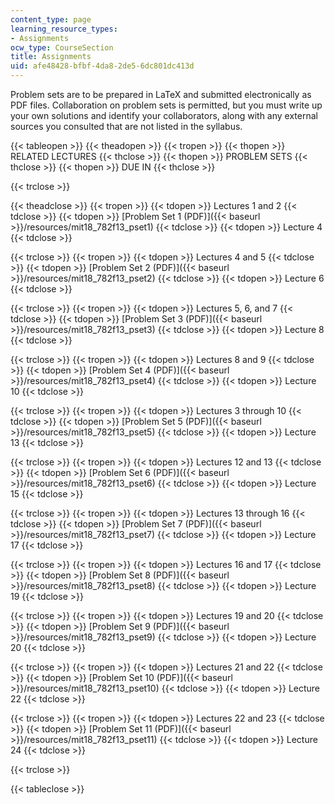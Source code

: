 ```yaml
---
content_type: page
learning_resource_types:
- Assignments
ocw_type: CourseSection
title: Assignments
uid: afe48428-bfbf-4da8-2de5-6dc801dc413d
---
```


Problem sets are to be prepared in LaTeX and submitted electronically as PDF files. Collaboration on problem sets is permitted, but you must write up your own solutions and identify your collaborators, along with any external sources you consulted that are not listed in the syllabus.

{{< tableopen >}}
{{< theadopen >}}
{{< tropen >}}
{{< thopen >}}
RELATED LECTURES
{{< thclose >}}
{{< thopen >}}
PROBLEM SETS
{{< thclose >}}
{{< thopen >}}
DUE IN
{{< thclose >}}

{{< trclose >}}

{{< theadclose >}}
{{< tropen >}}
{{< tdopen >}}
Lectures 1 and 2
{{< tdclose >}}
{{< tdopen >}}
[Problem Set 1 (PDF)]({{< baseurl >}}/resources/mit18_782f13_pset1)
{{< tdclose >}}
{{< tdopen >}}
Lecture 4
{{< tdclose >}}

{{< trclose >}}
{{< tropen >}}
{{< tdopen >}}
Lectures 4 and 5
{{< tdclose >}}
{{< tdopen >}}
[Problem Set 2 (PDF)]({{< baseurl >}}/resources/mit18_782f13_pset2)
{{< tdclose >}}
{{< tdopen >}}
Lecture 6
{{< tdclose >}}

{{< trclose >}}
{{< tropen >}}
{{< tdopen >}}
Lectures 5, 6, and 7
{{< tdclose >}}
{{< tdopen >}}
[Problem Set 3 (PDF)]({{< baseurl >}}/resources/mit18_782f13_pset3)
{{< tdclose >}}
{{< tdopen >}}
Lecture 8
{{< tdclose >}}

{{< trclose >}}
{{< tropen >}}
{{< tdopen >}}
Lectures 8 and 9
{{< tdclose >}}
{{< tdopen >}}
[Problem Set 4 (PDF)]({{< baseurl >}}/resources/mit18_782f13_pset4)
{{< tdclose >}}
{{< tdopen >}}
Lecture 10
{{< tdclose >}}

{{< trclose >}}
{{< tropen >}}
{{< tdopen >}}
Lectures 3 through 10
{{< tdclose >}}
{{< tdopen >}}
[Problem Set 5 (PDF)]({{< baseurl >}}/resources/mit18_782f13_pset5)
{{< tdclose >}}
{{< tdopen >}}
Lecture 13
{{< tdclose >}}

{{< trclose >}}
{{< tropen >}}
{{< tdopen >}}
Lectures 12 and 13
{{< tdclose >}}
{{< tdopen >}}
[Problem Set 6 (PDF)]({{< baseurl >}}/resources/mit18_782f13_pset6)
{{< tdclose >}}
{{< tdopen >}}
Lecture 15
{{< tdclose >}}

{{< trclose >}}
{{< tropen >}}
{{< tdopen >}}
Lectures 13 through 16
{{< tdclose >}}
{{< tdopen >}}
[Problem Set 7 (PDF)]({{< baseurl >}}/resources/mit18_782f13_pset7)
{{< tdclose >}}
{{< tdopen >}}
Lecture 17
{{< tdclose >}}

{{< trclose >}}
{{< tropen >}}
{{< tdopen >}}
Lectures 16 and 17
{{< tdclose >}}
{{< tdopen >}}
[Problem Set 8 (PDF)]({{< baseurl >}}/resources/mit18_782f13_pset8)
{{< tdclose >}}
{{< tdopen >}}
Lecture 19
{{< tdclose >}}

{{< trclose >}}
{{< tropen >}}
{{< tdopen >}}
Lectures 19 and 20
{{< tdclose >}}
{{< tdopen >}}
[Problem Set 9 (PDF)]({{< baseurl >}}/resources/mit18_782f13_pset9)
{{< tdclose >}}
{{< tdopen >}}
Lecture 20
{{< tdclose >}}

{{< trclose >}}
{{< tropen >}}
{{< tdopen >}}
Lectures 21 and 22
{{< tdclose >}}
{{< tdopen >}}
[Problem Set 10 (PDF)]({{< baseurl >}}/resources/mit18_782f13_pset10)
{{< tdclose >}}
{{< tdopen >}}
Lecture 22
{{< tdclose >}}

{{< trclose >}}
{{< tropen >}}
{{< tdopen >}}
Lectures 22 and 23
{{< tdclose >}}
{{< tdopen >}}
[Problem Set 11 (PDF)]({{< baseurl >}}/resources/mit18_782f13_pset11)
{{< tdclose >}}
{{< tdopen >}}
Lecture 24
{{< tdclose >}}

{{< trclose >}}

{{< tableclose >}}